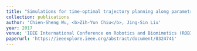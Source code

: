 ```yaml
---
title: "Simulations for time-optimal trajectory planning along parametric polynomial lane-change curves for a unicycle"
collection: publications
author: 'Chien-Sheng Wu, <b>Zih-Yun Chiu</b>, Jing-Sin Liu'
year: 2017
venue: 'IEEE International Conference on Robotics and Biomimetics (ROBIO)'
paperurl: 'https://ieeexplore.ieee.org/abstract/document/8324741'
---
```


